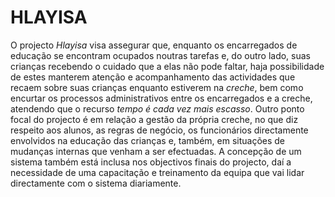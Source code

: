 <h1>HLAYISA</h1>

O projecto <em>Hlayisa</em> visa assegurar que, enquanto os encarregados de educação se encontram ocupados noutras tarefas e, do outro lado, suas crianças recebendo o cuidado que a elas não pode faltar, haja possibilidade de estes manterem atenção e acompanhamento das actividades que recaem sobre suas crianças enquanto estiverem na <em>creche</em>, bem como encurtar os processos administrativos entre os encarregados e a creche, atendendo que o recurso <em>tempo é cada vez mais escasso</em>.
Outro ponto focal do projecto é em relação a gestão da própria creche, no que diz respeito aos alunos, as regras de negócio, os funcionários directamente envolvidos na educação das crianças e, também, em situações de mudanças internas que venham a ser efectuadas.
A concepção de um sistema também está inclusa nos objectivos finais do projecto, daí a necessidade de uma capacitação e treinamento da equipa que vai lidar directamente com o sistema diariamente.
